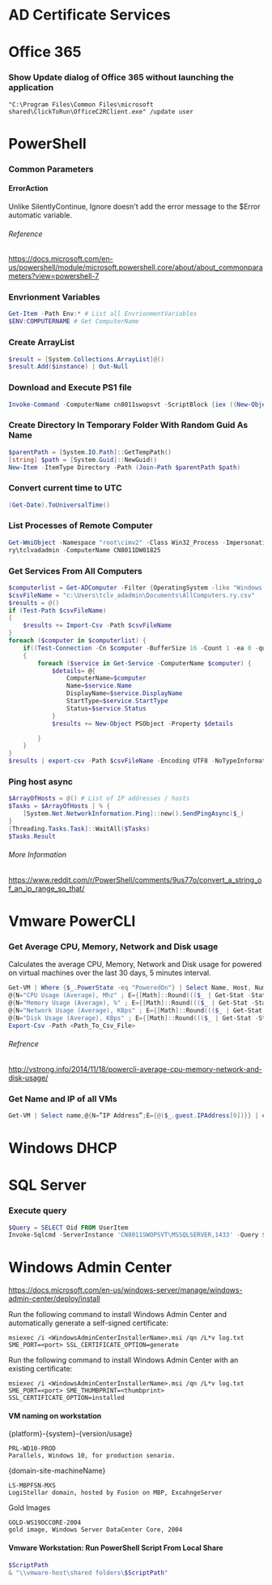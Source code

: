 
# AD Certificate Services

# Office 365
### Show Update dialog of Office 365 without launching the application
```
"C:\Program Files\Common Files\microsoft shared\ClickToRun\OfficeC2RClient.exe" /update user
```
# PowerShell
### Common Parameters
#### ErrorAction
Unlike SilentlyContinue, Ignore doesn't add the error message to the $Error automatic variable.
###### Reference
https://docs.microsoft.com/en-us/powershell/module/microsoft.powershell.core/about/about_commonparameters?view=powershell-7
### Envrionment Variables
```PowerShell
Get-Item -Path Env:* # List all EnvrionmentVariables
$ENV:COMPUTERNAME # Get ComputerName
```
### Create ArrayList
```PowerShell
$result = [System.Collections.ArrayList]@()
$result.Add($instance) | Out-Null
```

### Download and Execute PS1 file
```PowerShell
Invoke-Command -ComputerName cn8011swopsvt -ScriptBlock {iex ((New-Object System.Net.WebClient).DownloadString('http://mirrors.royole.com/openssh/Deploy-OpenSSH.ps1'))}
```
### Create Directory In Temporary Folder With Random Guid As Name
```PowerShell
$parentPath = [System.IO.Path]::GetTempPath()
[string] $path = [System.Guid]::NewGuid()
New-Item -ItemType Directory -Path (Join-Path $parentPath $path)
```
### Convert current time to UTC
```PowerShell
(Get-Date).ToUniversalTime()
```
### List Processes of Remote Computer
```PowerShell
Get-WmiObject -Namespace "root\cimv2" -Class Win32_Process -Impersonation 3 -Credential `
ry\tclvadadmin -ComputerName CN8011DW01825
```
### Get Services From All Computers
```PowerShell
$computerlist = Get-ADComputer -Filter {OperatingSystem -like "Windows Server*" } | Select-Object -ExpandProperty Name
$csvFileName = "c:\Users\tclv_adadmin\Documents\AllComputers.ry.csv"
$results = @()
if (Test-Path $csvFileName)
{
    $results += Import-Csv -Path $csvFileName
}
foreach ($computer in $computerlist) {
    if((Test-Connection -Cn $computer -BufferSize 16 -Count 1 -ea 0 -quiet))
    {
        foreach ($service in Get-Service -ComputerName $computer) {
            $details= @{
                ComputerName=$computer
                Name=$service.Name
                DisplayName=$service.DisplayName
                StartType=$service.StartType
                Status=$service.Status
            }
            $results += New-Object PSObject -Property $details  

        }
    }
}
$results | export-csv -Path $csvFileName -Encoding UTF8 -NoTypeInformation
```
### Ping host async
```PowerShell
$ArrayOfHosts = @() # List of IP addresses / hosts
$Tasks = $ArrayOfHosts | % {
    [System.Net.NetworkInformation.Ping]::new().SendPingAsync($_)
}
[Threading.Tasks.Task]::WaitAll($Tasks)
$Tasks.Result
```
###### More Information
https://www.reddit.com/r/PowerShell/comments/9us77o/convert_a_string_of_an_ip_range_so_that/
# Vmware PowerCLI
### Get Average CPU, Memory, Network and Disk usage
Calculates the average CPU, Memory, Network and Disk usage for powered on virtual machines over the last 30 days, 5 minutes interval.
```PowerShell
Get-VM | Where {$_.PowerState -eq "PoweredOn"} | Select Name, Host, NumCpu, MemoryMB, `
@{N="CPU Usage (Average), Mhz" ; E={[Math]::Round((($_ | Get-Stat -Stat cpu.usagemhz.average -Start (Get-Date).AddDays(-30) -IntervalMins 5 | Measure-Object Value -Average).Average),2)}}, `
@{N="Memory Usage (Average), %" ; E={[Math]::Round((($_ | Get-Stat -Stat mem.usage.average -Start (Get-Date).AddDays(-30) -IntervalMins 5 | Measure-Object Value -Average).Average),2)}} , `
@{N="Network Usage (Average), KBps" ; E={[Math]::Round((($_ | Get-Stat -Stat net.usage.average -Start (Get-Date).AddDays(-30) -IntervalMins 5 | Measure-Object Value -Average).Average),2)}} , `
@{N="Disk Usage (Average), KBps" ; E={[Math]::Round((($_ | Get-Stat -Stat disk.usage.average -Start (Get-Date).AddDays(-30) -IntervalMins 5 | Measure-Object Value -Average).Average),2)}} |`
Export-Csv -Path <Path_To_Csv_File>
```
###### Refrence
http://vstrong.info/2014/11/18/powercli-average-cpu-memory-network-and-disk-usage/
### Get Name and IP of all VMs
```PowerShell
Get-VM | Select name,@{N=”IP Address”;E={@($_.guest.IPAddress[0])}} | export-csv –path <Path_To_Csv_File>
```
# Windows DHCP
# SQL Server
### Execute query
```PowerShell
$Query = SELECT Oid FROM UserItem
Invoke-Sqlcmd -ServerInstance 'CN8011SWOPSVT\MSSQLSERVER,1433' -Query $Query -Username 'sa' -Password <Password> -Database 'TuochenLyu.OpsVaultLiteXPO'
```


# Windows Admin Center
https://docs.microsoft.com/en-us/windows-server/manage/windows-admin-center/deploy/install

Run the following command to install Windows Admin Center and automatically generate a self-signed certificate:
```BAT
msiexec /i <WindowsAdminCenterInstallerName>.msi /qn /L*v log.txt SME_PORT=<port> SSL_CERTIFICATE_OPTION=generate
```
Run the following command to install Windows Admin Center with an existing certificate:
```
msiexec /i <WindowsAdminCenterInstallerName>.msi /qn /L*v log.txt SME_PORT=<port> SME_THUMBPRINT=<thumbprint> SSL_CERTIFICATE_OPTION=installed
```
#### VM naming on workstation
{platform}-{system}-{version/usage}
```
PRL-WD10-PROD
Parallels, Windows 10, for production senario.
```
{domain-site-machineName}
```
LS-MBPFSN-MXS
LogiStellar domain, hosted by Fusion on MBP, ExcahngeServer
```
Gold Images
```
GOLD-WS19DCCORE-2004
gold image, Windows Server DataCenter Core, 2004
```
#### Vmware Workstation: Run PowerShell Script From Local Share
```PowerShell
$ScriptPath
& "\\vmware-host\shared folders\$ScriptPath"
```
```
